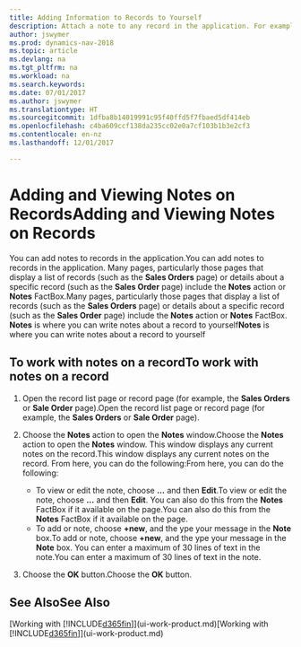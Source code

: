 ```yaml
---
title: Adding Information to Records to Yourself
description: Attach a note to any record in the application. For example, if you have extra information about a sales order that does not fit in any of the fields on the sales order, you can write a note.
author: jswymer
ms.prod: dynamics-nav-2018
ms.topic: article
ms.devlang: na
ms.tgt_pltfrm: na
ms.workload: na
ms.search.keywords: 
ms.date: 07/01/2017
ms.author: jswymer
ms.translationtype: HT
ms.sourcegitcommit: 1dfba8b14019991c95f40ffd5f7fbaed5df414eb
ms.openlocfilehash: c4ba609ccf138da235cc02e0a7cf103b1b3e2cf3
ms.contentlocale: en-nz
ms.lasthandoff: 12/01/2017

---
```

# <a name="adding-and-viewing-notes-on-records"></a><span data-ttu-id="2c88d-104">Adding and Viewing Notes on Records</span><span class="sxs-lookup"><span data-stu-id="2c88d-104">Adding and Viewing Notes on Records</span></span>
 <span data-ttu-id="2c88d-105">You <!--OnPrem and your colleagues -->can add notes to records in the application.</span><span class="sxs-lookup"><span data-stu-id="2c88d-105">You <!--OnPrem and your colleagues -->can add notes to records in the application.</span></span> <span data-ttu-id="2c88d-106">Many pages, particularly those pages that display a list of records (such as the **Sales Orders** page) or details about a specific record (such as the **Sales Order** page) include the **Notes** action or **Notes** FactBox.</span><span class="sxs-lookup"><span data-stu-id="2c88d-106">Many pages, particularly those pages that display a list of records (such as the **Sales Orders** page) or details about a specific record (such as the **Sales Order** page) include the **Notes** action or **Notes** FactBox.</span></span> <span data-ttu-id="2c88d-107">**Notes** is where you can write notes about a record to yourself<!--OnPrem or others, and where you can view notes to you from others. For example, a note could be a general comment or processing instruction to your colleague, who can then respond to your note using their own **Notes**. Or, your colleague can add a note that gives you extra information about a sales order that is not covered by the information on the sales order. These notes and correspondences will follow the record as it is processed in the company.--></span><span class="sxs-lookup"><span data-stu-id="2c88d-107">**Notes** is where you can write notes about a record to yourself<!--OnPrem or others, and where you can view notes to you from others. For example, a note could be a general comment or processing instruction to your colleague, who can then respond to your note using their own **Notes**. Or, your colleague can add a note that gives you extra information about a sales order that is not covered by the information on the sales order. These notes and correspondences will follow the record as it is processed in the company.--></span></span>

<!--OnPrem
> [!NOTE]  
>  You can only select one recipient of the note.-->  
  
## <a name="to-work-with-notes-on-a-record"></a><span data-ttu-id="2c88d-108">To work with notes on a record</span><span class="sxs-lookup"><span data-stu-id="2c88d-108">To work with notes on a record</span></span> 
  
1.  <span data-ttu-id="2c88d-109">Open the record list page or record page (for example, the **Sales Orders** or **Sale Order** page).</span><span class="sxs-lookup"><span data-stu-id="2c88d-109">Open the record list page or record page (for example, the **Sales Orders** or **Sale Order** page).</span></span>  
  
    <!-- If **Notes** is not visible on the page, then you can customize the page to display the Notes FactBox. -->
  
2.  <span data-ttu-id="2c88d-110">Choose the **Notes** action to open the **Notes** window.</span><span class="sxs-lookup"><span data-stu-id="2c88d-110">Choose the **Notes** action to open the **Notes** window.</span></span> <span data-ttu-id="2c88d-111">This window displays any current notes on the record.</span><span class="sxs-lookup"><span data-stu-id="2c88d-111">This window displays any current notes on the record.</span></span> <span data-ttu-id="2c88d-112">From here, you can do the following:</span><span class="sxs-lookup"><span data-stu-id="2c88d-112">From here, you can do the following:</span></span>

    -   <span data-ttu-id="2c88d-113">To view or edit the note, choose **...** and then **Edit**.</span><span class="sxs-lookup"><span data-stu-id="2c88d-113">To view or edit the note, choose **...** and then **Edit**.</span></span> <span data-ttu-id="2c88d-114">You can also do this from the **Notes** FactBox if it available on the page.</span><span class="sxs-lookup"><span data-stu-id="2c88d-114">You can also do this from the **Notes** FactBox if it available on the page.</span></span>
    -   <span data-ttu-id="2c88d-115">To add or note, choose **+new**, and the ype your message in the **Note** box.</span><span class="sxs-lookup"><span data-stu-id="2c88d-115">To add or note, choose **+new**, and the ype your message in the **Note** box.</span></span> <span data-ttu-id="2c88d-116">You can enter a maximum of 30 lines of text in the note.</span><span class="sxs-lookup"><span data-stu-id="2c88d-116">You can enter a maximum of 30 lines of text in the note.</span></span> 
  
<!-- 5.  In the **To** field, enter a user ID (your own or someone else’s) to indicate who the note is for.  
  
6.  Select the **Notify** field if you want to send a notification to the user in the **To** field. 
  
     If **Notify** is selected, the note will be sent as a notification to the user's **My Notifications** on the Role Center.  -->
  
3.  <span data-ttu-id="2c88d-117">Choose the **OK** button.</span><span class="sxs-lookup"><span data-stu-id="2c88d-117">Choose the **OK** button.</span></span>  

## <a name="see-also"></a><span data-ttu-id="2c88d-118">See Also</span><span class="sxs-lookup"><span data-stu-id="2c88d-118">See Also</span></span>
<span data-ttu-id="2c88d-119">[Working with [!INCLUDE[d365fin](includes/d365fin_md.md)]](ui-work-product.md)</span><span class="sxs-lookup"><span data-stu-id="2c88d-119">[Working with [!INCLUDE[d365fin](includes/d365fin_md.md)]](ui-work-product.md)</span></span>  
